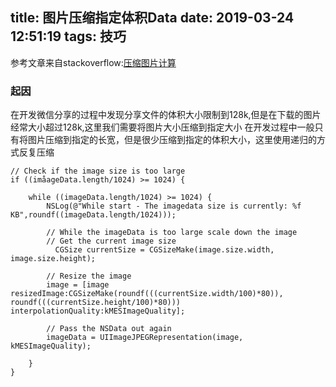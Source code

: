 title: 图片压缩指定体积Data
date: 2019-03-24 12:51:19
tags: 技巧
---

参考文章来自stackoverflow:[压缩图片计算](https://stackoverflow.com/questions/20403805/how-to-downscale-a-uiimage-in-ios-by-the-data-size)

### 起因
在开发微信分享的过程中发现分享文件的体积大小限制到128k,但是在下载的图片经常大小超过128k,这里我们需要将图片大小压缩到指定大小
在开发过程中一般只有将图片压缩到指定的长宽，但是很少压缩到指定的体积大小，这里使用递归的方式反复压缩
<!-- more -->

```objc
// Check if the image size is too large
if ((imåageData.length/1024) >= 1024) {

    while ((imageData.length/1024) >= 1024) {
        NSLog(@"While start - The imagedata size is currently: %f KB",roundf((imageData.length/1024)));

        // While the imageData is too large scale down the image
        // Get the current image size
          CGSize currentSize = CGSizeMake(image.size.width, image.size.height);

        // Resize the image
        image = [image resizedImage:CGSizeMake(roundf(((currentSize.width/100)*80)), roundf(((currentSize.height/100)*80))) interpolationQuality:kMESImageQuality];

        // Pass the NSData out again
        imageData = UIImageJPEGRepresentation(image, kMESImageQuality);

    }
}

```
